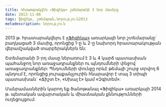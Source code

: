 ```yaml
---
title: Կհրատարակվեն «Ֆիզիկա» շտեմարանի 3 նոր մասերը 
date: 2013-11-06
tags: ֆիզիկա, շտեմարան,նորություն2013
metadescription: նորություն
---
```



2013 թ. հրատարակվելու է [«Ֆիզիկա»](/shtemaran/physics/html) առարկայի նոր շտեմարանը` բաղկացած 3 մասից, որոնցից 1-ը և 2-ը
 նախորդ հրատարակության վերամշակված տարբերակներն են:

Շտեմարանի 3-րդ մասը ներառում է 3 և 4 կարճ պատասխան պահանջող նոր առաջադրանքներ ու պնդումների
 փնջով առաջադրանքներ: Պնդումների փունջը որևէ թեմայի շուրջ տրվող 6 պնդում է, որոնցից յուրաքանչյուրին 
 հնարավոր է տալ 3 տիպի պատասխան` «Ճիշտ է», «Սխալ է» կամ «Չգիտեմ»:

Մանրամասներին կարող եք ծանոթանալ «Ֆիզիկա» առարկայի 2014 թ. պետական ավարտական և միասնական 
քննությունների ուղեցույցում: